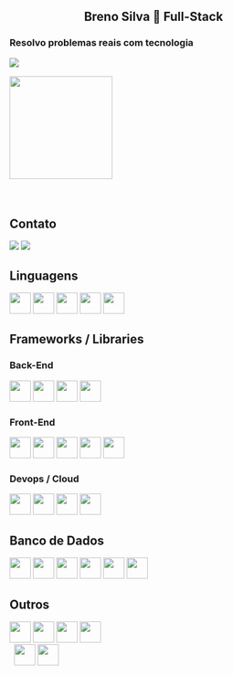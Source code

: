 <h2 align="center">Breno Silva 🔗 Full-Stack </h2> 

<p align="center"><h3>Resolvo problemas reais com tecnologia</p>
<img src="https://komarev.com/ghpvc/?username=brenorev" />
<br>
    <p align="left">
        <img height="180rem" src="https://github-readme-stats-eight-theta.vercel.app/api/top-langs/?username=BrenoRev&layout=compact&langs_count=8&theme=tokyonight&include_all_commits=true&count_private=false"/>
    </p>
<br>


<h2> Contato </h1>

[<img src="https://img.shields.io/badge/linkedin-%230077B5.svg?&style=for-the-badge&logo=linkedin&logoColor=white" />](https://www.linkedin.com/in/breno-silva-a868a5213/)
[<img src="https://img.shields.io/badge/Gmail-D14836?style=for-the-badge&logo=gmail&logoColor=white" />](mailto:silvabreno462@gmail.com)

<h2>Linguagens</h3>

<p style="align:left">
  <img height="37em" src="https://img.shields.io/badge/Java-ED8B00?style=for-the-badge&logo=java&logoColor=white"/>  
  <img height="37em" src="https://img.shields.io/badge/JavaScript-F7DF1E?style=for-the-badge&logo=javascript&logoColor=black"/>
  <img height="37em" src="https://img.shields.io/badge/TypeScript-007ACC?style=for-the-badge&logo=typescript&logoColor=white"/> 
  <img height="37em" src="https://img.shields.io/badge/C%23-239120?style=for-the-badge&logo=c-sharp&logoColor=white"/> 
  <img height="37em" src="https://img.shields.io/badge/Python-FFD43B?style=for-the-badge&logo=python&logoColor=blue"/> 
</p>
  
  <h2> Frameworks / Libraries </h1>
  <h3> Back-End </h3>
  <p style="align: left">
      <img height="37em" src="https://img.shields.io/badge/Spring-6DB33F?style=for-the-badge&logo=spring&logoColor=white"/>
      <img height="37em" src="https://img.shields.io/badge/nestjs-%23E0234E.svg?style=for-the-badge&logo=nestjs&logoColor=white"/>
      <img height="37em" src="https://img.shields.io/badge/express.js-%23404d59.svg?style=for-the-badge&logo=express&logoColor=%2361DAFB"/> 
      <img height="37em" src="https://img.shields.io/badge/FastAPI-005571?style=for-the-badge&logo=fastapi"/> 
      <img height="https://img.shields.io/badge/.NET-512BD4?style=for-the-badge&logo=dotnet&logoColor=white"/>
      <img height="https://img.shields.io/badge/Prisma-3982CE?style=for-the-badge&logo=Prisma&logoColor=white"/>
      <img height="https://img.shields.io/badge/Hibernate-59666C?style=for-the-badge&logo=Hibernate&logoColor=white"/>
      <img height="https://img.shields.io/badge/firebase-ffca28?style=for-the-badge&logo=firebase&logoColor=black"/>
  </p>
  
  <h3> Front-End </h3>
    <p style="align: left">
      <img height="37em" src="https://img.shields.io/badge/Angular-DD0031?style=for-the-badge&logo=angular&logoColor=white"/>
      <img height="37em" src="https://img.shields.io/badge/Thymeleaf-%23005C0F.svg?style=for-the-badge&logo=Thymeleaf&logoColor=white"/>
      <img height="37em" src="https://img.shields.io/badge/jquery-%230769AD.svg?style=for-the-badge&logo=jquery&logoColor=white"/>
      <img height="37em" src="https://img.shields.io/badge/react-%2320232a.svg?style=for-the-badge&logo=react&logoColor=%2361DAFB"/>
      <img height="37em" src="https://img.shields.io/badge/React_Native-20232A?style=for-the-badge&logo=react&logoColor=61DAFB"/>
  </p>
  <h3> Devops / Cloud </h3>
  <p>
    <img height="37em" src="https://img.shields.io/badge/docker-%230db7ed.svg?style=for-the-badge&logo=docker&logoColor=white"/>
    <img height="37em" src="https://img.shields.io/badge/Amazon_AWS-FF9900?style=for-the-badge&logo=amazonaws&logoColor=white"/>
    <img height="37em" src="https://img.shields.io/badge/Heroku-430098?style=for-the-badge&logo=heroku&logoColor=white"/>
    <img height="37em" src="https://img.shields.io/badge/Terraform-7B42BC?style=for-the-badge&logo=terraform&logoColor=white"/>
  </p>
  
  <h2>Banco de Dados </h1>
  <p style="align:left">
     <img height="37em" src="https://img.shields.io/badge/PostgreSQL-316192?style=for-the-badge&logo=postgresql&logoColor=white"/>
     <img height="37em" src="https://img.shields.io/badge/Oracle-F80000?style=for-the-badge&logo=oracle&logoColor=white"/>
     <img height="37em" src="https://img.shields.io/badge/MySQL-005C84?style=for-the-badge&logo=mysql&logoColor=white"/>
     <img height="37em" src="https://img.shields.io/badge/redis-%23DD0031.svg?&style=for-the-badge&logo=redis&logoColor=white"/>
     <img height="37em" src="https://img.shields.io/badge/Realm-39477F?style=for-the-badge&logo=realm&logoColor=white"/>
     <img height="37em" src="https://img.shields.io/badge/MongoDB-4EA94B?style=for-the-badge&logo=mongodb&logoColor=white"/>
    
  </p>
    <h2> Outros </h1>
    <p style="align:left">
      <img height="37em" src="https://img.shields.io/badge/rabbitmq-%23FF6600.svg?&style=for-the-badge&logo=rabbitmq&logoColor=white"/>
      <img height="37em" src="https://img.shields.io/badge/Git-F05032?style=for-the-badge&logo=git&logoColor=white"/>
      <img height="37em" src="https://img.shields.io/badge/HTML5-E34F26?style=for-the-badge&logo=html5&logoColor=white"/>
      <img height="37em" src="https://img.shields.io/badge/CSS3-1572B6?style=for-the-badge&logo=css3&logoColor=white"/>
    <br>
     <img height="https://img.shields.io/badge/Adobe%20Photoshop-31A8FF?style=for-the-badge&logo=Adobe%20Photoshop&logoColor=black"/>
     <img height="https://img.shields.io/badge/Intel-Core_i5_8h-0071C5?style=for-the-badge&logo=intel&logoColor=white"/>
     <img height="37em" src="https://img.shields.io/badge/Intel-Core_i5_8h-0071C5?style=for-the-badge&logo=intel&logoColor=white"/>
     <img height="37em" src="https://img.shields.io/badge/NVIDIA-GTX1060-76B900?style=for-the-badge&logo=nvidia&logoColor=white"/>
     <br>
    </p>
    

